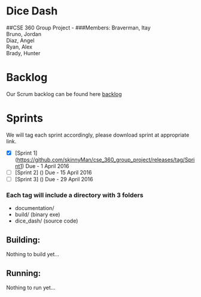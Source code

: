 # Dice Dash
##CSE 360 Group Project - <Description Here>
###Members:
Braverman, Itay  
Bruno, Jordan  
Diaz, Angel  
Ryan, Alex  
Brady, Hunter

# Backlog
Our Scrum backlog can be found here [backlog](https://trello.com/b/lpryJmT0/backlog-general)

# Sprints
We will tag each sprint accordingly, please download sprint at appropriate link.

- [x] [Sprint 1] (https://github.com/skinnyMan/cse_360_group_project/releases/tag/Sprint1) Due - 1 April 2016
- [ ] [Sprint 2] () Due - 15 April 2016
- [ ] [Sprint 3] () Due - 29 April 2016

### Each tag will include a directory with 3 folders 
  * documentation/ 
  * build/          (binary exe)
  * dice_dash/     (source code)

## Building:
Nothing to build yet...

## Running:
Nothing to run yet...
